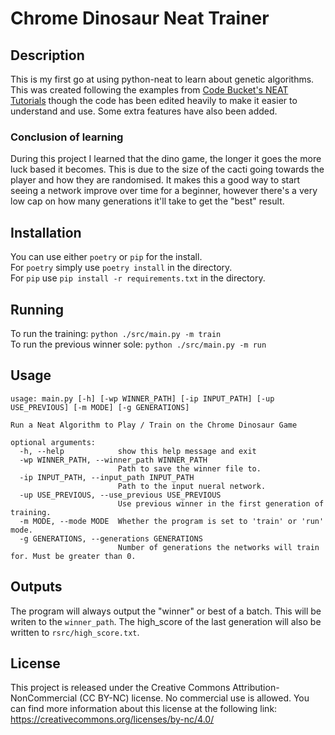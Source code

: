 # Chrome Dinosaur Neat Trainer

## Description

This is my first go at using python-neat to learn about genetic algorithms.
This was created following the examples from [Code Bucket's NEAT Tutorials](https://www.youtube.com/playlist?list=PL30AETbxgR-d03tf_HIr8-OA1gmClI3mE) though the code has been edited heavily to make it easier to understand and use.
Some extra features have also been added.

### Conclusion of learning

During this project I learned that the dino game, the longer it goes the more luck based it becomes.
This is due to the size of the cacti going towards the player and how they are randomised.
It makes this a good way to start seeing a network improve over time for a beginner, however there's a very low cap on how many generations it'll take to get the "best" result.

## Installation

You can use either `poetry` or `pip` for the install. \
For `poetry` simply use `poetry install` in the directory. \
For `pip` use `pip install -r requirements.txt` in the directory.

## Running

To run the training: `python ./src/main.py -m train` \
To run the previous winner sole: `python ./src/main.py -m run`

## Usage

```
usage: main.py [-h] [-wp WINNER_PATH] [-ip INPUT_PATH] [-up USE_PREVIOUS] [-m MODE] [-g GENERATIONS]

Run a Neat Algorithm to Play / Train on the Chrome Dinosaur Game

optional arguments:
  -h, --help            show this help message and exit
  -wp WINNER_PATH, --winner_path WINNER_PATH
                        Path to save the winner file to.
  -ip INPUT_PATH, --input_path INPUT_PATH
                        Path to the input nueral network.
  -up USE_PREVIOUS, --use_previous USE_PREVIOUS
                        Use previous winner in the first generation of training.
  -m MODE, --mode MODE  Whether the program is set to 'train' or 'run' mode.
  -g GENERATIONS, --generations GENERATIONS
                        Number of generations the networks will train for. Must be greater than 0.
```

## Outputs

The program will always output the "winner" or best of a batch. This will be writen to the `winner_path`. The high_score of the last generation will also be written to `rsrc/high_score.txt`.


## License

This project is released under the Creative Commons Attribution-NonCommercial (CC BY-NC) license. No commercial use is allowed. You can find more information about this license at the following link: https://creativecommons.org/licenses/by-nc/4.0/

